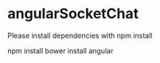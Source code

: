 angularSocketChat
=================

Please install dependencies with npm install

npm install
bower install angular
